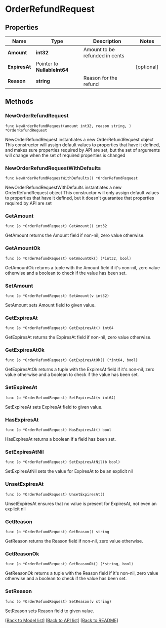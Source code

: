 # OrderRefundRequest

## Properties

Name | Type | Description | Notes
------------ | ------------- | ------------- | -------------
**Amount** | **int32** | Amount to be refunded in cents | 
**ExpiresAt** | Pointer to **NullableInt64** |  | [optional] 
**Reason** | **string** | Reason for the refund | 

## Methods

### NewOrderRefundRequest

`func NewOrderRefundRequest(amount int32, reason string, ) *OrderRefundRequest`

NewOrderRefundRequest instantiates a new OrderRefundRequest object
This constructor will assign default values to properties that have it defined,
and makes sure properties required by API are set, but the set of arguments
will change when the set of required properties is changed

### NewOrderRefundRequestWithDefaults

`func NewOrderRefundRequestWithDefaults() *OrderRefundRequest`

NewOrderRefundRequestWithDefaults instantiates a new OrderRefundRequest object
This constructor will only assign default values to properties that have it defined,
but it doesn't guarantee that properties required by API are set

### GetAmount

`func (o *OrderRefundRequest) GetAmount() int32`

GetAmount returns the Amount field if non-nil, zero value otherwise.

### GetAmountOk

`func (o *OrderRefundRequest) GetAmountOk() (*int32, bool)`

GetAmountOk returns a tuple with the Amount field if it's non-nil, zero value otherwise
and a boolean to check if the value has been set.

### SetAmount

`func (o *OrderRefundRequest) SetAmount(v int32)`

SetAmount sets Amount field to given value.


### GetExpiresAt

`func (o *OrderRefundRequest) GetExpiresAt() int64`

GetExpiresAt returns the ExpiresAt field if non-nil, zero value otherwise.

### GetExpiresAtOk

`func (o *OrderRefundRequest) GetExpiresAtOk() (*int64, bool)`

GetExpiresAtOk returns a tuple with the ExpiresAt field if it's non-nil, zero value otherwise
and a boolean to check if the value has been set.

### SetExpiresAt

`func (o *OrderRefundRequest) SetExpiresAt(v int64)`

SetExpiresAt sets ExpiresAt field to given value.

### HasExpiresAt

`func (o *OrderRefundRequest) HasExpiresAt() bool`

HasExpiresAt returns a boolean if a field has been set.

### SetExpiresAtNil

`func (o *OrderRefundRequest) SetExpiresAtNil(b bool)`

 SetExpiresAtNil sets the value for ExpiresAt to be an explicit nil

### UnsetExpiresAt
`func (o *OrderRefundRequest) UnsetExpiresAt()`

UnsetExpiresAt ensures that no value is present for ExpiresAt, not even an explicit nil
### GetReason

`func (o *OrderRefundRequest) GetReason() string`

GetReason returns the Reason field if non-nil, zero value otherwise.

### GetReasonOk

`func (o *OrderRefundRequest) GetReasonOk() (*string, bool)`

GetReasonOk returns a tuple with the Reason field if it's non-nil, zero value otherwise
and a boolean to check if the value has been set.

### SetReason

`func (o *OrderRefundRequest) SetReason(v string)`

SetReason sets Reason field to given value.



[[Back to Model list]](../README.md#documentation-for-models) [[Back to API list]](../README.md#documentation-for-api-endpoints) [[Back to README]](../README.md)


